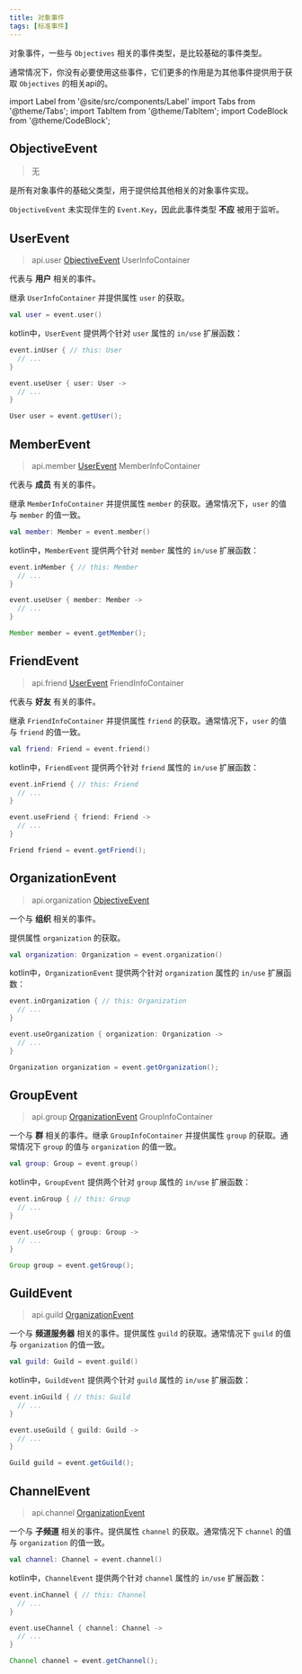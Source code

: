 ```yaml
---
title: 对象事件
tags: [标准事件]
---
```


对象事件，一些与 `Objectives` 相关的事件类型，是比较基础的事件类型。

通常情况下，你没有必要使用这些事件，它们更多的作用是为其他事件提供用于获取 `Objectives` 的相关api的。

import Label from '@site/src/components/Label'
import Tabs from '@theme/Tabs';
import TabItem from '@theme/TabItem';
import CodeBlock from '@theme/CodeBlock';

## ObjectiveEvent
> <Label>无</Label>

是所有对象事件的基础父类型，用于提供给其他相关的对象事件实现。

`ObjectiveEvent` 未实现伴生的 `Event.Key`，因此此事件类型 **不应** 被用于监听。

## UserEvent
> <Label>api.user</Label>
> <a href='#objectiveevent'><Label type='success'>ObjectiveEvent</Label></a>
> <Label type='success'>UserInfoContainer</Label>

代表与 **用户** 相关的事件。

继承 `UserInfoContainer` 并提供属性 `user` 的获取。

<Tabs groupId="code">
<TabItem value="Kotlin">

```kotlin
val user = event.user()
```

kotlin中，`UserEvent` 提供两个针对 `user` 属性的 `in/use` 扩展函数：
```kotlin
event.inUser { // this: User
  // ...
}

event.useUser { user: User -> 
  // ...
}
```

</TabItem>
<TabItem value="Java">

```java
User user = event.getUser();
```

</TabItem>
</Tabs>

## MemberEvent
> <Label>api.member</Label>
> <a href='#userevent'><Label type='success'>UserEvent</Label></a> 
> <Label type='success'>MemberInfoContainer</Label> 

代表与 **成员** 有关的事件。

继承 `MemberInfoContainer` 并提供属性 `member` 的获取。通常情况下，`user` 的值与 `member` 的值一致。


<Tabs groupId="code">
<TabItem value="Kotlin">

```kotlin
val member: Member = event.member()
```

kotlin中，`MemberEvent` 提供两个针对 `member` 属性的 `in/use` 扩展函数：

```kotlin
event.inMember { // this: Member
  // ...
}

event.useUser { member: Member -> 
  // ...
}
```

</TabItem>
<TabItem value="Java">

```java
Member member = event.getMember();
```

</TabItem>
</Tabs>

## FriendEvent
> <Label>api.friend</Label>
> <a href='#userevent'><Label type='success'>UserEvent</Label></a> 
> <Label type='success'>FriendInfoContainer</Label> 

代表与 **好友** 有关的事件。

继承 `FriendInfoContainer` 并提供属性 `friend` 的获取。通常情况下，`user` 的值与 `friend` 的值一致。

<Tabs groupId="code">
<TabItem value="Kotlin">

```kotlin
val friend: Friend = event.friend()
```

kotlin中，`FriendEvent` 提供两个针对 `friend` 属性的 `in/use` 扩展函数：

```kotlin
event.inFriend { // this: Friend
  // ...
}

event.useFriend { friend: Friend -> 
  // ...
}
```

</TabItem>
<TabItem value="Java">

```java
Friend friend = event.getFriend();
```

</TabItem>
</Tabs>

## OrganizationEvent
> <Label>api.organization</Label>
> <a href='#objectiveevent'><Label type='success'>ObjectiveEvent</Label></a>

一个与 **组织** 相关的事件。

提供属性 `organization` 的获取。

<Tabs groupId="code">
<TabItem value="Kotlin">

```kotlin
val organization: Organization = event.organization()
```

kotlin中，`OrganizationEvent` 提供两个针对 `organization` 属性的 `in/use` 扩展函数：

```kotlin
event.inOrganization { // this: Organization
  // ...
}

event.useOrganization { organization: Organization -> 
  // ...
}
```

</TabItem>
<TabItem value="Java">

```java
Organization organization = event.getOrganization();
```

</TabItem>
</Tabs>


## GroupEvent
> <Label>api.group</Label>
> <a href='#organizationevent'><Label type='success'>OrganizationEvent</Label></a>
> <Label type='success'>GroupInfoContainer</Label>

一个与 **群** 相关的事件。继承 `GroupInfoContainer` 并提供属性 `group` 的获取。通常情况下 `group` 的值与 `organization` 的值一致。

<Tabs groupId="code">
<TabItem value="Kotlin">

```kotlin
val group: Group = event.group()
```

kotlin中，`GroupEvent` 提供两个针对 `group` 属性的 `in/use` 扩展函数：

```kotlin
event.inGroup { // this: Group
  // ...
}

event.useGroup { group: Group -> 
  // ...
}
```

</TabItem>
<TabItem value="Java">

```java
Group group = event.getGroup();
```

</TabItem>
</Tabs>


## GuildEvent
> <Label>api.guild</Label>
> <a href='#organizationevent'><Label type='success'>OrganizationEvent</Label></a>

一个与 **频道服务器** 相关的事件。提供属性 `guild` 的获取。通常情况下 `guild` 的值与 `organization` 的值一致。

<Tabs groupId="code">
<TabItem value="Kotlin">

```kotlin
val guild: Guild = event.guild()
```

kotlin中，`GuildEvent` 提供两个针对 `guild` 属性的 `in/use` 扩展函数：

```kotlin
event.inGuild { // this: Guild
  // ...
}

event.useGuild { guild: Guild -> 
  // ...
}
```

</TabItem>
<TabItem value="Java">

```java
Guild guild = event.getGuild();
```

</TabItem>
</Tabs>


## ChannelEvent
> <Label>api.channel</Label>
> <a href='#organizationevent'><Label type='success'>OrganizationEvent</Label></a>

一个与 **子频道** 相关的事件。提供属性 `channel` 的获取。通常情况下 `channel` 的值与 `organization` 的值一致。

<Tabs groupId="code">
<TabItem value="Kotlin">

```kotlin
val channel: Channel = event.channel()
```

kotlin中，`ChannelEvent` 提供两个针对 `channel` 属性的 `in/use` 扩展函数：

```kotlin
event.inChannel { // this: Channel
  // ...
}

event.useChannel { channel: Channel -> 
  // ...
}
```

</TabItem>
<TabItem value="Java">

```java
Channel channel = event.getChannel();
```

</TabItem>
</Tabs>

